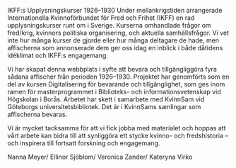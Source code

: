 IKFF:s Upplysningskurser 1926–1930
Under mellankrigstiden arrangerade Internationella Kvinnoförbundet för Fred och Frihet (IKFF) en rad upplysningskurser runt om i Sverige. Kurserna omhandlade frågor om fred/krig, kvinnors politiska organisering, och aktuella samhällsfrågor. Vi vet inte hur många kurser de gjorde eller hur många deltagare de hade, men affischerna som annonserade dem ger oss idag en inblick i både dåtidens idéklimat och IKFF:s engagemang.

Vi har skapat denna webbplats i syfte att bevara och tillgängliggöra fyra sådana affischer från perioden 1926–1930. Projektet har genomförts som en del av kursen Digitalisering för bevarande och tillgänglighet, som ges inom ramen för masterprogrammet i Biblioteks- och informationsvetenskap vid Högskolan i Borås. Arbetet har skett i samarbete med KvinnSam vid Göteborgs universitetsbibliotek. Det är i KvinnSams samlingar som affischerna bevaras.

Vi är mycket tacksamma för att vi fick jobba med materialet och hoppas att vårt arbete kan bidra till att synliggöra ett stycke kvinno- och fredshistoria – och inspirera till fortsatt forskning och engagemang.

Nanna Meyer/ Ellinor Sjöblom/ Veronica Zander/ Kateryna Virko